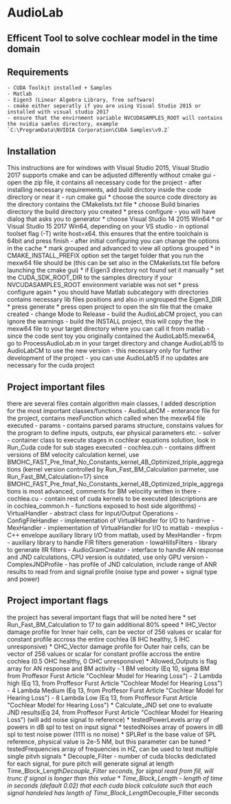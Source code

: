 # AudioLab
## Efficent Tool to solve cochlear model in the time domain

## Requirements
	- CUDA Toolkit installed + Samples
	- Matlab 
	- Eigen3 (Linear Algebra Library, free software)
	- cmake either seperatly if you are using Visual Studio 2015 or installed with visual studio 2017
	- ensure that the envirnment variable NVCUDASAMPLES_ROOT will contains the nvidia samles directory, example
	`C:\ProgramData\NVIDIA Corporation\CUDA Samples\v9.2`
## Installation

This instructions are for windows with Visual Studio 2015, Visual Studio 2017 supports cmake and can be adjusted differently without cmake gui
	- open the zip file, it contains all necessary code for the project
	- after installing necessary requirements, add build dirctory inside the code directory or near it
	- run cmake gui 
		* choose the source code directory as the directory contains the CMakelists.txt file
		* choose Build binaries directory the build directory you created
		* press configure
	- you will have dialog that asks you to generator
		* choose Visual Studio 14 2015 Win64
		* or Visual Studio 15 2017 Win64, depending on your VS studio
	- in optional toolset flag (-T) write host=x64. this ensures that the entire toolchain is 64bit and press finish
	- after initial configuring you can change the options in the cache
		* mark grouped and advanced to view all options grouped
		* in CMAKE_INSTALL_PREFIX option set the target folder that you run the mexw64 file should be (this can be set also in the CMakelists.txt file before launching the cmake gui)
		* if Eigen3 directory not found set it manually
		* set the CUDA_SDK_ROOT_DIR to the samples directory if your NVCUDASAMPLES_ROOT environment variable was not set
		* press configure again
		* you should have Matlab subcategory with directories contains necessary lib files positions and also in ungrouped the Eigen3_DIR
		* press generate
		* press open project to open the sln file that the cmake created
	- change Mode to Release
	- build the AudioLabCM project, you can ignore the warnings
	- build the INSTALL project, this will copy the the mexw64 file to your target directory where you can call it from matlab
	- since the code sent toy you originally contained the AudioLab15.mexw64, go to ProcessAudioLab.m in your target directory and change AudioLab15 to AudioLabCM to use the new version
	- this necessary only for further development of the project
	- you can use AudioLab15 if no updates are necessary for the cuda project
## Project important files
there are several files contain algorithm main classes, I added description for the most important classes/functions
	- AudioLabCM - enterance file for the project, contains mexFunction which called when the mexw64 file executed
	- params - contains parsed params structure, constains values for the program to define inputs, outputs, ear physical parameters etc.
	- solver - container class to execute stages in cochlear equations solution, look in Run_Cuda code for sub stages executed
	- cochlea.cuh - contains diffrent versions of BM velocity calculation kernel, use BMOHC_FAST_Pre_fmaf_No_Constants_kernel_4B_Optimized_triple_aggregations (kernel version controlled by Run_Fast_BM_Calculation parmeter, use Run_Fast_BM_Calculation=17)
		since BMOHC_FAST_Pre_fmaf_No_Constants_kernel_4B_Optimized_triple_aggregations is most advanced, comments for BM velociity written in there 
	- cochlea.cu - contain rest of cuda kernels to be executed (descriptions are in cochlea_common.h - functions exposed to host side algorithms)
	- VirtualHandler - abstract class for Input/Output Operations
	- ConfigFileHandler - implementation of VirtualHandler for I/O to hardrive
	- MexHandler - implementation of VirtualHandler for I/O to matlab
	- mexplus - C++ envelope auxiliary library I/O from matlab, used by MexHandler
	- firpm - auxiliary library to handle FIR filters generation
	- IowaHillsFilters - library to generate IIR filters
	- AudioGramCreator - interface to handle AN response and JND calculations, CPU version is outdated, use only GPU version
	- ComplexJNDProfile - has profile of JND calculation, include range of ANR results to read from and signal profile (noise type and power + signal type and power)
## Project important flags
the project has several important flags that will be noted here
	* set Run_Fast_BM_Calculation to 17 to gain additional 80% speed
	* IHC_Vector damage profile for Inner hair cells, can be vector of 256 values or scalar for constant profile accross the entire cochlea (8 IHC healthy, 5 IHC unresponsive)
	* OHC_Vector damage profile for Outer hair cells, can be vector of 256 values or scalar for constant profile accross the entire cochlea (0.5 OHC healthy, 0 OHC unresponsive)
	* Allowed_Outputs is flag array for AN response and BM activity
		- 1 BM velocity (Eq 10, sigma BM from Proffesor Furst Article "Cochlear Model for Hearing Loss")
		- 2 Lambda high (Eq 13, from Proffesor Furst Article "Cochlear Model for Hearing Loss")
		- 4 Lambda Medium (Eq 13, from Proffesor Furst Article "Cochlear Model for Hearing Loss")
		- 8 Lambda Low (Eq 13, from Proffesor Furst Article "Cochlear Model for Hearing Loss")
	* Calculate_JND set one to evaluate JND results(Eq 24, from Proffesor Furst Article "Cochlear Model for Hearing Loss") (will add noise signal to reference)
	* testedPowerLevels array of powers in dB spl to test on input signal
	* testedNoises array of powers in dB spl to test noise power (1111 is no noise)
	* SPLRef is the base value of SPL reference, physical value is 2e-5 NM, but this parameter can be tuned
	* testedFrequencies array of frequencies in HZ, can be used to test multiple single pitvh signals
	* Decouple_Filter - number of cuda blocks dedictated for each signal, for pure pitch will generate signal at length Time_Block_Length*Decouple_Filter seconds, for signal read from fill, will trunc if signal is longer than this value
	* Time_Block_Length - length of time in seconds (default 0.02) that each cuda block calculate such that each signal handeled has length of Time_Block_Length*Decouple_Filter seconds
